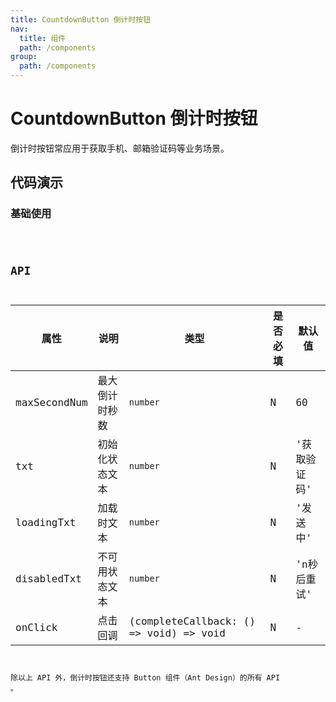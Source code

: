 ```yaml
---
title: CountdownButton 倒计时按钮
nav:
  title: 组件
  path: /components
group:
  path: /components
---
```


# CountdownButton 倒计时按钮

倒计时按钮常应用于获取手机、邮箱验证码等业务场景。

## 代码演示
### 基础使用

<code src="./demos/index.tsx" />

  ## API

| 属性         | 说明             | 类型      | 是否必填 | 默认值 |
| ------------ | ---------------- | --------- | -------- | ------ |
| maxSecondNum | 最大倒计时秒数 |`number`|N|60|
| txt | 初始化状态文本 |`number`|N|'获取验证码'|
| loadingTxt | 加载时文本 |`number`|N|'发送中'|
| disabledTxt | 不可用状态文本 |`number`|N|'n秒后重试'|
| onClick | 点击回调 |(completeCallback: () => void) => void|N|-|


除以上 API 外，倒计时按钮还支持 Button 组件（Ant Design）的所有 API 。
